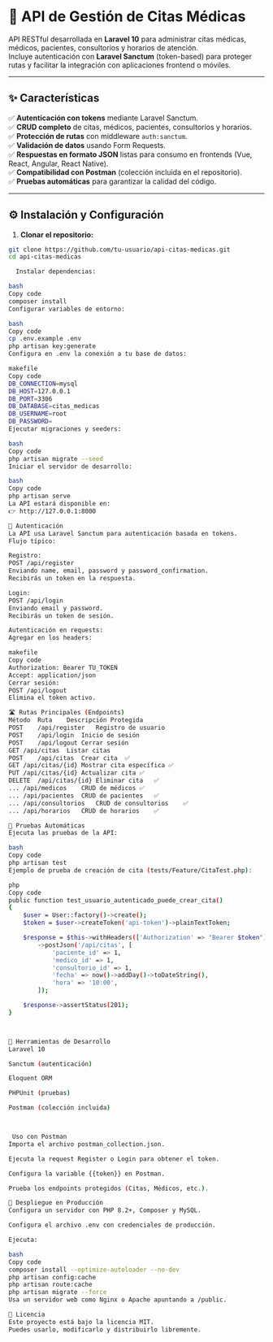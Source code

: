 # 📅 API de Gestión de Citas Médicas

API RESTful desarrollada en **Laravel 10** para administrar citas médicas, médicos, pacientes, consultorios y horarios de atención.  
Incluye autenticación con **Laravel Sanctum** (token-based) para proteger rutas y facilitar la integración con aplicaciones frontend o móviles.

---

## ✨ Características

✅ **Autenticación con tokens** mediante Laravel Sanctum.  
✅ **CRUD completo** de citas, médicos, pacientes, consultorios y horarios.  
✅ **Protección de rutas** con middleware `auth:sanctum`.  
✅ **Validación de datos** usando Form Requests.  
✅ **Respuestas en formato JSON** listas para consumo en frontends (Vue, React, Angular, React Native).  
✅ **Compatibilidad con Postman** (colección incluida en el repositorio).  
✅ **Pruebas automáticas** para garantizar la calidad del código.  

---



## ⚙️ Instalación y Configuración

1. **Clonar el repositorio:**
```bash
git clone https://github.com/tu-usuario/api-citas-medicas.git
cd api-citas-medicas

  Instalar dependencias:

bash
Copy code
composer install
Configurar variables de entorno:

bash
Copy code
cp .env.example .env
php artisan key:generate
Configura en .env la conexión a tu base de datos:

makefile
Copy code
DB_CONNECTION=mysql
DB_HOST=127.0.0.1
DB_PORT=3306
DB_DATABASE=citas_medicas
DB_USERNAME=root
DB_PASSWORD=
Ejecutar migraciones y seeders:

bash
Copy code
php artisan migrate --seed
Iniciar el servidor de desarrollo:

bash
Copy code
php artisan serve
La API estará disponible en:
👉 http://127.0.0.1:8000

🔑 Autenticación
La API usa Laravel Sanctum para autenticación basada en tokens.
Flujo típico:

Registro:
POST /api/register
Enviando name, email, password y password_confirmation.
Recibirás un token en la respuesta.

Login:
POST /api/login
Enviando email y password.
Recibirás un token de sesión.

Autenticación en requests:
Agregar en los headers:

makefile
Copy code
Authorization: Bearer TU_TOKEN
Accept: application/json
Cerrar sesión:
POST /api/logout
Elimina el token activo.

🛣️ Rutas Principales (Endpoints)
Método	Ruta	Descripción	Protegida
POST	/api/register	Registro de usuario	
POST	/api/login	Inicio de sesión	
POST	/api/logout	Cerrar sesión	
GET	/api/citas	Listar citas	
POST	/api/citas	Crear cita	✅
GET	/api/citas/{id}	Mostrar cita específica	✅
PUT	/api/citas/{id}	Actualizar cita	✅
DELETE	/api/citas/{id}	Eliminar cita	✅
...	/api/medicos	CRUD de médicos	✅
...	/api/pacientes	CRUD de pacientes	✅
...	/api/consultorios	CRUD de consultorios	✅
...	/api/horarios	CRUD de horarios	✅

🧪 Pruebas Automáticas
Ejecuta las pruebas de la API:

bash
Copy code
php artisan test
Ejemplo de prueba de creación de cita (tests/Feature/CitaTest.php):

php
Copy code
public function test_usuario_autenticado_puede_crear_cita()
{
    $user = User::factory()->create();
    $token = $user->createToken('api-token')->plainTextToken;

    $response = $this->withHeaders(['Authorization' => "Bearer $token"])
        ->postJson('/api/citas', [
            'paciente_id' => 1,
            'medico_id' => 1,
            'consultorio_id' => 1,
            'fecha' => now()->addDay()->toDateString(),
            'hora' => '10:00',
        ]);

    $response->assertStatus(201);
}



🧰 Herramientas de Desarrollo
Laravel 10

Sanctum (autenticación)

Eloquent ORM

PHPUnit (pruebas)

Postman (colección incluida)



 Uso con Postman
Importa el archivo postman_collection.json.

Ejecuta la request Register o Login para obtener el token.

Configura la variable {{token}} en Postman.

Prueba los endpoints protegidos (Citas, Médicos, etc.).

🚀 Despliegue en Producción
Configura un servidor con PHP 8.2+, Composer y MySQL.

Configura el archivo .env con credenciales de producción.

Ejecuta:

bash
Copy code
composer install --optimize-autoloader --no-dev
php artisan config:cache
php artisan route:cache
php artisan migrate --force
Usa un servidor web como Nginx o Apache apuntando a /public.

📜 Licencia
Este proyecto está bajo la licencia MIT.
Puedes usarlo, modificarlo y distribuirlo libremente.

